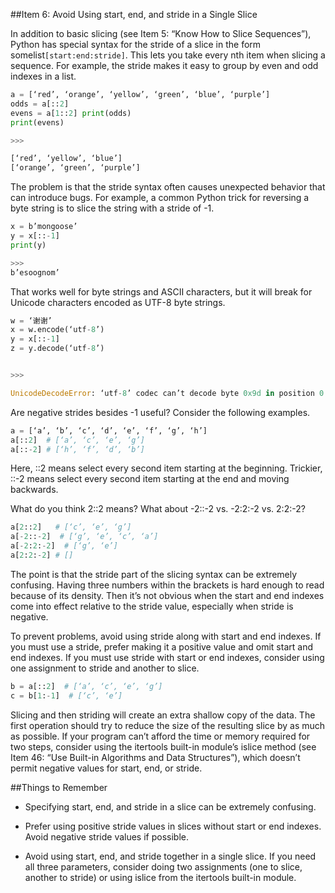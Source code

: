 ##Item 6: Avoid Using start, end, and stride in a Single Slice

In addition to basic slicing (see Item 5: “Know How to Slice Sequences”), Python has special syntax for the stride of a slice in the form somelist`[start:end:stride]`. This lets you take every nth item when slicing a sequence. For example, the stride makes it easy to group by even and odd indexes in a list.

```python
a = [‘red’, ‘orange’, ‘yellow’, ‘green’, ‘blue’, ‘purple’] 
odds = a[::2]
evens = a[1::2] print(odds)
print(evens)

>>>

[‘red’, ‘yellow’, ‘blue’] 
[‘orange’, ‘green’, ‘purple’]
```

The problem is that the stride syntax often causes unexpected behavior that can introduce bugs. For example, a common Python trick for reversing a byte string is to slice the string with a stride of -1.

```python
x = b’mongoose’ 
y = x[::-1] 
print(y)

>>> 
b’esoognom’
```

That works well for byte strings and ASCII characters, but it will break for Unicode characters encoded as UTF-8 byte strings.

```python
w = ‘谢谢’
x = w.encode(‘utf-8’) 
y = x[::-1]
z = y.decode(‘utf-8’)


>>>

UnicodeDecodeError: ‘utf-8’ codec can’t decode byte 0x9d in position 0: invalid start byte
```

Are negative strides besides -1 useful? Consider the following examples.

```python
a = [‘a’, ‘b’, ‘c’, ‘d’, ‘e’, ‘f’, ‘g’, ‘h’]
a[::2]  # [‘a’, ‘c’, ‘e’, ‘g’] 
a[::-2] # [‘h’, ‘f’, ‘d’, ‘b’]
```

Here, ::2 means select every second item starting at the beginning. Trickier, ::-2 means select every second item starting at the end and moving backwards.

What do you think 2::2 means? What about -2::-2 vs. -2:2:-2 vs. 2:2:-2?

```python
a[2::2]   # [‘c’, ‘e’, ‘g’]
a[-2::-2]  # [‘g’, ‘e’, ‘c’, ‘a’] 
a[-2:2:-2]  # [‘g’, ‘e’]
a[2:2:-2] # []
```



The point is that the stride part of the slicing syntax can be extremely confusing. Having three numbers within the brackets is hard enough to read because of its density. Then it’s not obvious when the start and end indexes come into effect relative to the stride value, especially when stride is negative.

To prevent problems, avoid using stride along with start and end indexes. If you must use a stride, prefer making it a positive value and omit start and end indexes. If you must use stride with start or end indexes, consider using one assignment to stride and another to slice.

```python
b = a[::2]  # [‘a’, ‘c’, ‘e’, ‘g’] 
c = b[1:-1]  # [‘c’, ‘e’]
```
 

Slicing and then striding will create an extra shallow copy of the data. The first operation should try to reduce the size of the resulting slice by as much as possible. If your program can’t afford the time or memory required for two steps, consider using the itertools built-in module’s islice method (see Item 46: “Use Built-in Algorithms and Data Structures”), which doesn’t permit negative values for start, end, or stride.


##Things to Remember

* Specifying start, end, and stride in a slice can be extremely confusing.

* Prefer using positive stride values in slices without start or end indexes. Avoid negative stride values if possible.

* Avoid using start, end, and stride together in a single slice. If you need all three parameters, consider doing two assignments (one to slice, another to stride) or using islice from the itertools built-in module.
